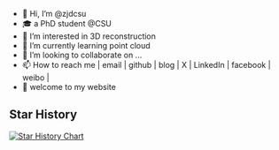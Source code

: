- 👋 Hi, I’m @zjdcsu
- 🎓 a PhD student @CSU
- 👀 I’m interested in 3D reconstruction
- 🌱 I’m currently learning point cloud
- 💞️ I’m looking to collaborate on ...
- 📫 How to reach me | email | github | blog | X | LinkedIn | facebook | weibo |
- 🔗 welcome to my website 

## Star History

[![Star History Chart](https://api.star-history.com/svg?repos=zjdcsu/zjdcsu.git&type=Timeline)](https://star-history.com/#zjdcsu/zjdcsu.git&Timeline)

<!---
zjdcsu/zjdcsu is a ✨ special ✨ repository because its `README.md` (this file) appears on your GitHub profile.
You can click the Preview link to take a look at your changes.
--->
